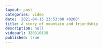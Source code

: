```yaml
---
layout: post
categories: video
date: '2021-04-15 23:53:00 +0200'
title: A story of mountain and friendship
description: null
videourl: 320310130
published: true
---
```

